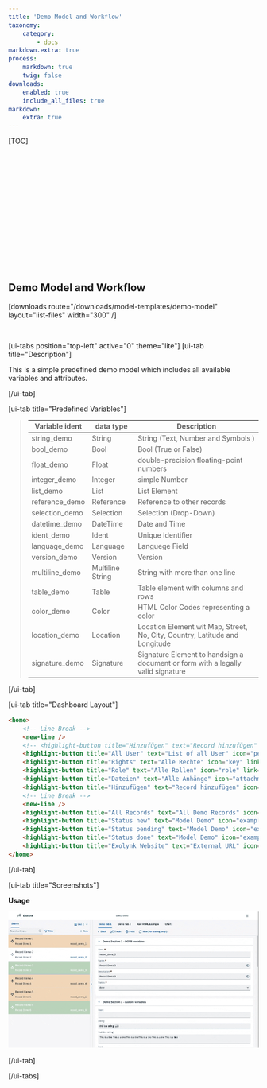 ```yaml
---
title: 'Demo Model and Workflow'
taxonomy:
    category:
        - docs
markdown.extra: true
process:
    markdown: true
    twig: false
downloads:
    enabled: true
    include_all_files: true
markdown:
    extra: true
---
```


[TOC]


<p class="ui5-icon" style="font-size: 4em;" name="wrench">&#xe16d</p>

<br><br><br><br>

## Demo Model and Workflow

[downloads route="/downloads/model-templates/demo-model" layout="list-files" width="300" /]

<br>


[ui-tabs position="top-left" active="0" theme="lite"]
[ui-tab title="Description"]

This is a simple predefined demo model which includes all available variables and attributes.

[/ui-tab]

[ui-tab title="Predefined Variables"]
> | Variable ident     | data type         | Description
> |--------------------|-------------------|---------------------------------------------------------------------------------|
> | string_demo        | String            | String (Text, Number and Symbols  )                                             |
> | bool_demo          | Bool              | Bool (True or False)                                                            |
> | float_demo         | Float             | double-precision floating-point numbers                                         |
> | integer_demo       | Integer           | simple Number                                                                   |
> | list_demo          | List              | List Element                                                                    |
> | reference_demo     | Reference         | Reference to other records                                                      |
> | selection_demo     | Selection         | Selection (Drop-Down)                                                           |
> | datetime_demo      | DateTime          | Date and Time                                                                   |
> | ident_demo         | Ident             | Unique Identifier                                                               |
> | language_demo      | Language          | Languege Field                                                                  |
> | version_demo       | Version           | Version                                                                         |
> | multiline_demo     | Multiline String  | String with more than one line                                                  |
> | table_demo         | Table             | Table element with columns and rows                                             |
> | color_demo         | Color             | HTML Color Codes representing a color                                           |
> | location_demo      | Location          | Location Element wit Map, Street, No, City, Country, Latitude and Longitude     |
> | signature_demo     | Signature         | Signature Element to handsign a document or form with a legally valid signature |

[/ui-tab]

[ui-tab title="Dashboard Layout"]
```html
<home>
    <!-- Line Break -->
    <new-line />    
    <!-- <highlight-button title="Hinzufügen" text="Record hinzufügen" icon="add" link="#/search/add" /> -->
    <highlight-button title="All User" text="List of all User" icon="person-placeholder" link="#/search?lang=en&query=&offset=0&model=user" />
    <highlight-button title="Rights" text="Alle Rechte" icon="key" link="#/search?lang=en&query=&model=right&status=&view=List&print=false&tab=" />
    <highlight-button title="Role" text="Alle Rollen" icon="role" link="#/search?lang=en&query=&model=role&status=&view=List&print=false&tab=" />
    <highlight-button title="Dateien" text="Alle Anhänge" icon="attachment-photo" link="#/search?lang=en&query=&offset=0&model=file" />
    <highlight-button title="Hinzufügen" text="Record hinzufügen" icon="add" link="#/search?lang=en&query=&offset=0&model=maintenance_request&add=maintenance_request" />
    <!-- Line Break -->
    <new-line />    
    <highlight-button title="All Records" text="All Demo Records" icon="example" link="#/search?lang=en&query=&offset=0&model=model_demo" />
    <highlight-button title="Status new" text="Model Demo" icon="example" link="#/search?lang=en&query=&model=model_demo&status=new" />
    <highlight-button title="Status pending" text="Model Demo" icon="example" link="#/search?lang=en&query=&model=model_demo&status=pending" />
    <highlight-button title="Status done" text="Model Demo" icon="example" link="#/search?lang=en&query=&model=model_demo&status=done" />
    <highlight-button title="Exolynk Website" text="External URL" icon="chain-link" link="https://exolynk.com" />
</home>
```
[/ui-tab]

[ui-tab title="Screenshots"]

**Usage**

![Usage](demo-model.gif?resize=800&classes=left)

[/ui-tab]

[/ui-tabs]

<footer>
    <link rel="stylesheet" type="text/css" href="https://ui5.sap.com/resources/sap/ui/core/themes/base/SAP-icons.css">
    <style>
      .laptop::before {
        font-family: SAP-icons;
        content: "\e027";
      }
      .accelerated::before {
        font-family: SAP-icons;
        content: "\e0e0";
      }
      @font-face {
      font-family: "ui5-icon-font";
      src: url(https://docs.exolynk.com/cdn/SAP-icons.ttf) format("truetype");
      }
      p.ui5-icon { 
      font-family: "ui5-icon-font";
    }
    </style>
</footer>